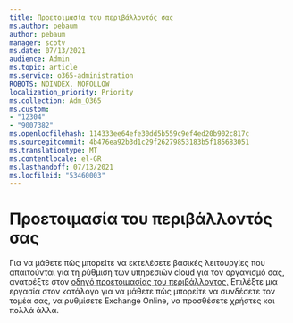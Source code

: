 ```yaml
---
title: Προετοιμασία του περιβάλλοντός σας
ms.author: pebaum
author: pebaum
manager: scotv
ms.date: 07/13/2021
audience: Admin
ms.topic: article
ms.service: o365-administration
ROBOTS: NOINDEX, NOFOLLOW
localization_priority: Priority
ms.collection: Adm_O365
ms.custom:
- "12304"
- "9007382"
ms.openlocfilehash: 114333ee64efe30dd5b559c9ef4ed20b902c817c
ms.sourcegitcommit: 4b476ea92b3d1c29f26279853183b5f185683051
ms.translationtype: MT
ms.contentlocale: el-GR
ms.lasthandoff: 07/13/2021
ms.locfileid: "53460003"
---
```

# <a name="prepare-your-environment"></a>Προετοιμασία του περιβάλλοντός σας

Για να μάθετε πώς μπορείτε να εκτελέσετε βασικές λειτουργίες που απαιτούνται για τη ρύθμιση των υπηρεσιών cloud για τον οργανισμό σας, ανατρέξτε στον [οδηγό προετοιμασίας του περιβάλλοντος.](https://admin.microsoft.com/adminportal/home#/modernonboarding/prepareyourenvironment) Επιλέξτε μια εργασία στον κατάλογο για να μάθετε πώς μπορείτε να συνδέσετε τον τομέα σας, να ρυθμίσετε Exchange Online, να προσθέσετε χρήστες και πολλά άλλα.     